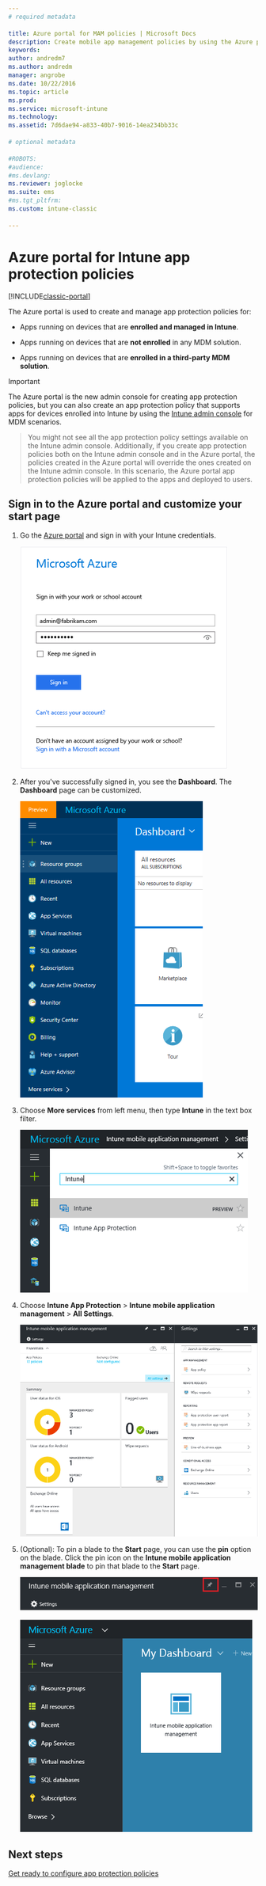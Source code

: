 ```yaml
---
# required metadata

title: Azure portal for MAM policies | Microsoft Docs
description: Create mobile app management policies by using the Azure portal. The policies you create here can be applied to devices with or without enrollment in Intune.
keywords:
author: andredm7
ms.author: andredm
manager: angrobe
ms.date: 10/22/2016
ms.topic: article
ms.prod:
ms.service: microsoft-intune
ms.technology:
ms.assetid: 7d6dae94-a833-40b7-9016-14ea234bb33c

# optional metadata

#ROBOTS:
#audience:
#ms.devlang:
ms.reviewer: joglocke
ms.suite: ems
#ms.tgt_pltfrm:
ms.custom: intune-classic

---
```


# Azure portal for Intune app protection policies

[!INCLUDE[classic-portal](../includes/classic-portal.md)]

The Azure portal is used to create and manage app protection policies for:

- Apps running on devices that are **enrolled and managed in Intune**.

- Apps running on devices that are **not enrolled** in any MDM solution.
- Apps running on devices that are **enrolled in a third-party MDM solution**.

>[!IMPORTANT]
> The Azure portal is the new admin console for creating app protection policies, but you can also create an app protection policy that supports apps for devices enrolled into Intune by using the [Intune admin console](configure-and-deploy-mobile-application-management-policies-in-the-microsoft-intune-console.md) for MDM scenarios.

> You might not see all the app protection policy settings available on the Intune admin console. Additionally, if you create app protection policies both on the Intune admin console and in the Azure portal, the policies created in the Azure portal will override the ones created on the Intune admin console. In this scenario, the Azure portal app protection policies will be applied to the apps and deployed to users.


## Sign in to the Azure portal and customize your start page

1.  Go the [Azure portal](https://portal.azure.com) and sign in with your Intune credentials.

    ![Screenshot of the Azure portal sign-in page](../media/AppManagement/AzurePortal_MAMSigninPage.png)

2.  After you've successfully signed in, you see the **Dashboard**. The **Dashboard** page can be customized.

    ![Screenshot of the Azure portal dashboard](../media/AppManagement/AzurePortal_MAMStartboard_NoMAM.png)

3.  Choose **More services** from left menu, then type **Intune** in the text box filter.

	![Screenshot of the Browse menu with Intune highlighted](../media/AppManagement/MAM-Azure-Portal-1.png)

4.  Choose **Intune App Protection** > **Intune mobile application management** > **All Settings**.

    ![Screenshot of the Intune mobile application management blade](../media/AppManagement/MAM-Azure-Portal-2.png)

5. (Optional): To pin a blade to the **Start** page, you can use the **pin** option on the blade. Click the pin icon on the **Intune mobile application management blade** to pin that blade to the **Start** page.

    ![Screenshot of the Intune mobile application management blade with the pin icon highlighted](../media/AppManagement/AzurePortal_MAM_PinBladeAction.png)

    ![Screenshot of the dashboard with the pinned Intune tile](../media/AppManagement/AzurePortal_MAM_Startboard_withMAM.png)

## Next steps
[Get ready to configure app protection policies](get-ready-to-configure-mobile-app-management-policies-with-microsoft-intune.md)
